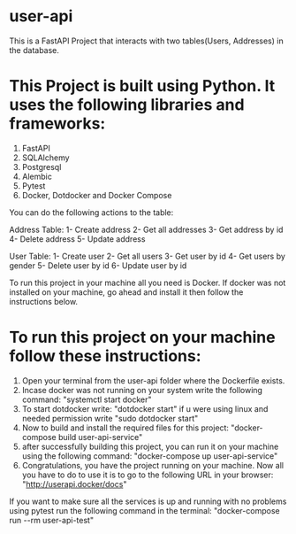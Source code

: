 # user-api

This is a FastAPI Project that interacts with two tables(Users, Addresses) in the database.
# This Project is built using Python. It uses the following libraries and frameworks:
1) FastAPI  
2) SQLAlchemy 
3) Postgresql 
4) Alembic 
5) Pytest 
6) Docker, Dotdocker and Docker Compose


You can do the following actions to the table:

Address Table:
1- Create address
2- Get all addresses
3- Get address by id
4- Delete address
5- Update address

User Table:
1- Create user
2- Get all users
3- Get user by id
4- Get users by gender
5- Delete user by id
6- Update user by id


To run this project in your machine all you need is Docker. If docker was not installed on your machine, go ahead and install it then follow the instructions below.

# To run this project on your machine follow these instructions:
1) Open your terminal from the user-api folder where the Dockerfile exists.
2) Incase docker was not running on your system write the following command: "systemctl start docker" 
3) To start dotdocker write: "dotdocker start" if u were using linux and needed permission write "sudo dotdocker start"
4) Now to build and install the required files for this project: "docker-compose build user-api-service"
5) after successfully building this project, you can run it on your machine using the following command: "docker-compose up user-api-service"
6) Congratulations, you have the project running on your machine. Now all you have to do to use it is to go to the following URL in your browser: "http://userapi.docker/docs" 

If you want to make sure all the services is up and running with no problems using pytest run the following command in the terminal:
"docker-compose run --rm user-api-test"
